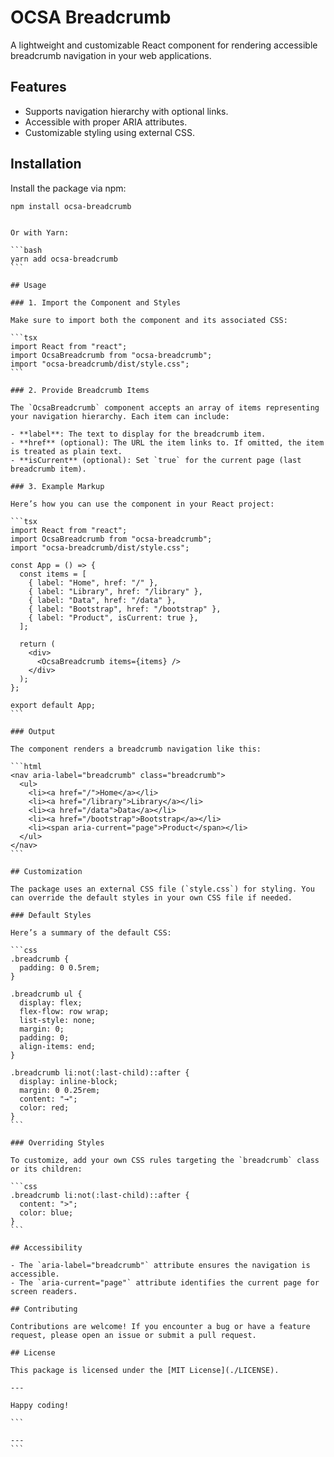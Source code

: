 # OCSA Breadcrumb

A lightweight and customizable React component for rendering accessible breadcrumb navigation in your web applications.

## Features

- Supports navigation hierarchy with optional links.
- Accessible with proper ARIA attributes.
- Customizable styling using external CSS.

## Installation

Install the package via npm:

```bash
npm install ocsa-breadcrumb
```

````

Or with Yarn:

```bash
yarn add ocsa-breadcrumb
```

## Usage

### 1. Import the Component and Styles

Make sure to import both the component and its associated CSS:

```tsx
import React from "react";
import OcsaBreadcrumb from "ocsa-breadcrumb";
import "ocsa-breadcrumb/dist/style.css";
```

### 2. Provide Breadcrumb Items

The `OcsaBreadcrumb` component accepts an array of items representing your navigation hierarchy. Each item can include:

- **label**: The text to display for the breadcrumb item.
- **href** (optional): The URL the item links to. If omitted, the item is treated as plain text.
- **isCurrent** (optional): Set `true` for the current page (last breadcrumb item).

### 3. Example Markup

Here’s how you can use the component in your React project:

```tsx
import React from "react";
import OcsaBreadcrumb from "ocsa-breadcrumb";
import "ocsa-breadcrumb/dist/style.css";

const App = () => {
  const items = [
    { label: "Home", href: "/" },
    { label: "Library", href: "/library" },
    { label: "Data", href: "/data" },
    { label: "Bootstrap", href: "/bootstrap" },
    { label: "Product", isCurrent: true },
  ];

  return (
    <div>
      <OcsaBreadcrumb items={items} />
    </div>
  );
};

export default App;
```

### Output

The component renders a breadcrumb navigation like this:

```html
<nav aria-label="breadcrumb" class="breadcrumb">
  <ul>
    <li><a href="/">Home</a></li>
    <li><a href="/library">Library</a></li>
    <li><a href="/data">Data</a></li>
    <li><a href="/bootstrap">Bootstrap</a></li>
    <li><span aria-current="page">Product</span></li>
  </ul>
</nav>
```

## Customization

The package uses an external CSS file (`style.css`) for styling. You can override the default styles in your own CSS file if needed.

### Default Styles

Here’s a summary of the default CSS:

```css
.breadcrumb {
  padding: 0 0.5rem;
}

.breadcrumb ul {
  display: flex;
  flex-flow: row wrap;
  list-style: none;
  margin: 0;
  padding: 0;
  align-items: end;
}

.breadcrumb li:not(:last-child)::after {
  display: inline-block;
  margin: 0 0.25rem;
  content: "→";
  color: red;
}
```

### Overriding Styles

To customize, add your own CSS rules targeting the `breadcrumb` class or its children:

```css
.breadcrumb li:not(:last-child)::after {
  content: ">";
  color: blue;
}
```

## Accessibility

- The `aria-label="breadcrumb"` attribute ensures the navigation is accessible.
- The `aria-current="page"` attribute identifies the current page for screen readers.

## Contributing

Contributions are welcome! If you encounter a bug or have a feature request, please open an issue or submit a pull request.

## License

This package is licensed under the [MIT License](./LICENSE).

---

Happy coding!

```

---
```
````
